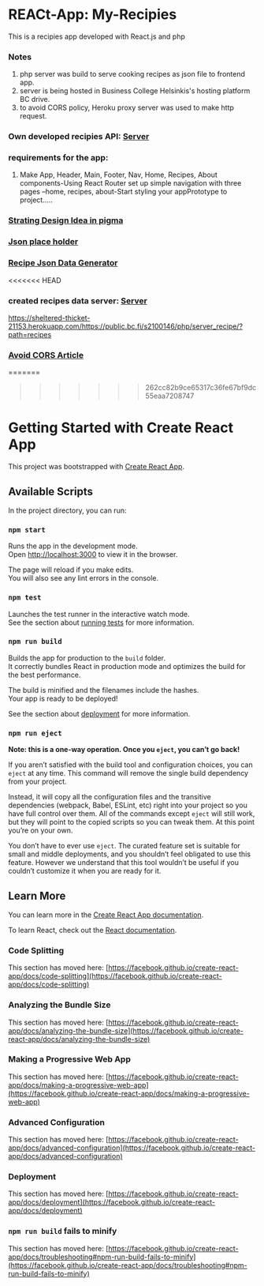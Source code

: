 # REACt-App: My-Recipies
This is a recipies app developed with React.js and php

### Notes
1. php server was build to serve cooking recipes as json file to frontend app. 
2. server is being hosted in Business College Helsinkis's hosting platform BC drive.
3. to avoid CORS policy, Heroku proxy server was used to make http request.

### Own developed recipies API: [Server](https://public.bc.fi/s2100146/php/server_recipe/?path=recipes&)

### requirements for the app: 
1. Make App, Header, Main, Footer, Nav, Home, Recipes, About components-Using React Router set up simple navigation with three pages –home, recipes, about-Start styling your appPrototype to project.....

### [Strating Design Idea in pigma](https://www.figma.com/proto/qrSkTc3vtJDBj8jy8QyWHH/CookBook?node-id=1%3A2&viewport=228%2C397%2C0.35646429657936096&scaling=min-zoom&page-id=0%3A1) 

### [Json place holder](https://jsonplaceholder.typicode.com/)
### [Recipe Json Data Generator](https://webcode.tools/generators/json-ld/recipe)

<<<<<<< HEAD
### created recipes data server: [Server]('https://public.bc.fi/s2100146/php/server_recipe/?path=recipes&')
https://sheltered-thicket-21153.herokuapp.com/https://public.bc.fi/s2100146/php/server_recipe/?path=recipes

### [Avoid CORS Article](https://medium.com/swlh/avoiding-cors-errors-on-localhost-in-2020-5a656ed8cefa)


=======






>>>>>>> 262cc82b9ce65317c36fe67bf9dc55eaa7208747
# Getting Started with Create React App

This project was bootstrapped with [Create React App](https://github.com/facebook/create-react-app).

## Available Scripts

In the project directory, you can run:

### `npm start`

Runs the app in the development mode.\
Open [http://localhost:3000](http://localhost:3000) to view it in the browser.

The page will reload if you make edits.\
You will also see any lint errors in the console.

### `npm test`

Launches the test runner in the interactive watch mode.\
See the section about [running tests](https://facebook.github.io/create-react-app/docs/running-tests) for more information.

### `npm run build`

Builds the app for production to the `build` folder.\
It correctly bundles React in production mode and optimizes the build for the best performance.

The build is minified and the filenames include the hashes.\
Your app is ready to be deployed!

See the section about [deployment](https://facebook.github.io/create-react-app/docs/deployment) for more information.

### `npm run eject`

**Note: this is a one-way operation. Once you `eject`, you can’t go back!**

If you aren’t satisfied with the build tool and configuration choices, you can `eject` at any time. This command will remove the single build dependency from your project.

Instead, it will copy all the configuration files and the transitive dependencies (webpack, Babel, ESLint, etc) right into your project so you have full control over them. All of the commands except `eject` will still work, but they will point to the copied scripts so you can tweak them. At this point you’re on your own.

You don’t have to ever use `eject`. The curated feature set is suitable for small and middle deployments, and you shouldn’t feel obligated to use this feature. However we understand that this tool wouldn’t be useful if you couldn’t customize it when you are ready for it.

## Learn More

You can learn more in the [Create React App documentation](https://facebook.github.io/create-react-app/docs/getting-started).

To learn React, check out the [React documentation](https://reactjs.org/).

### Code Splitting

This section has moved here: [https://facebook.github.io/create-react-app/docs/code-splitting](https://facebook.github.io/create-react-app/docs/code-splitting)

### Analyzing the Bundle Size

This section has moved here: [https://facebook.github.io/create-react-app/docs/analyzing-the-bundle-size](https://facebook.github.io/create-react-app/docs/analyzing-the-bundle-size)

### Making a Progressive Web App

This section has moved here: [https://facebook.github.io/create-react-app/docs/making-a-progressive-web-app](https://facebook.github.io/create-react-app/docs/making-a-progressive-web-app)

### Advanced Configuration

This section has moved here: [https://facebook.github.io/create-react-app/docs/advanced-configuration](https://facebook.github.io/create-react-app/docs/advanced-configuration)

### Deployment

This section has moved here: [https://facebook.github.io/create-react-app/docs/deployment](https://facebook.github.io/create-react-app/docs/deployment)

### `npm run build` fails to minify

This section has moved here: [https://facebook.github.io/create-react-app/docs/troubleshooting#npm-run-build-fails-to-minify](https://facebook.github.io/create-react-app/docs/troubleshooting#npm-run-build-fails-to-minify)
